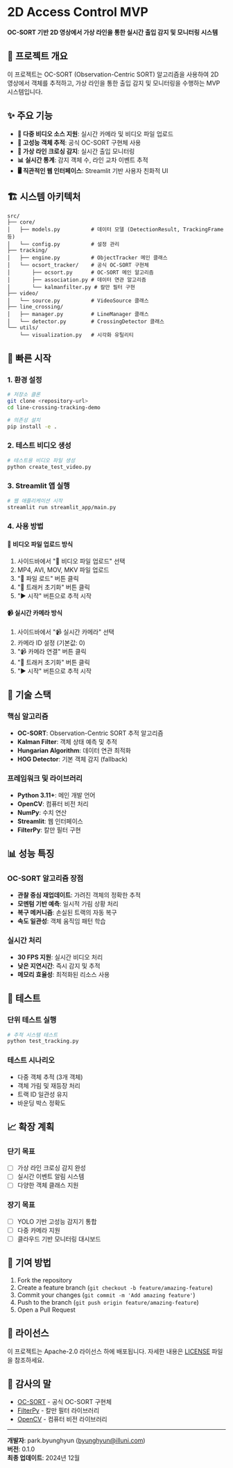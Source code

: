 # 2D Access Control MVP

**OC-SORT 기반 2D 영상에서 가상 라인을 통한 실시간 출입 감지 및 모니터링 시스템**

## 🎯 프로젝트 개요

이 프로젝트는 OC-SORT (Observation-Centric SORT) 알고리즘을 사용하여 2D 영상에서 객체를 추적하고, 가상 라인을 통한 출입 감지 및 모니터링을 수행하는 MVP 시스템입니다.

## ✨ 주요 기능

- **🎥 다중 비디오 소스 지원**: 실시간 카메라 및 비디오 파일 업로드
- **🎯 고성능 객체 추적**: 공식 OC-SORT 구현체 사용
- **📏 가상 라인 크로싱 감지**: 실시간 출입 모니터링
- **📊 실시간 통계**: 감지 객체 수, 라인 교차 이벤트 추적
- **🖥️ 직관적인 웹 인터페이스**: Streamlit 기반 사용자 친화적 UI

## 🏗️ 시스템 아키텍처

```
src/
├── core/
│   ├── models.py          # 데이터 모델 (DetectionResult, TrackingFrame 등)
│   └── config.py          # 설정 관리
├── tracking/
│   ├── engine.py          # ObjectTracker 메인 클래스
│   └── ocsort_tracker/    # 공식 OC-SORT 구현체
│       ├── ocsort.py      # OC-SORT 메인 알고리즘
│       ├── association.py # 데이터 연관 알고리즘
│       └── kalmanfilter.py # 칼만 필터 구현
├── video/
│   └── source.py          # VideoSource 클래스
├── line_crossing/
│   ├── manager.py         # LineManager 클래스
│   └── detector.py        # CrossingDetector 클래스
└── utils/
    └── visualization.py   # 시각화 유틸리티
```

## 🚀 빠른 시작

### 1. 환경 설정

```bash
# 저장소 클론
git clone <repository-url>
cd line-crossing-tracking-demo

# 의존성 설치
pip install -e .
```

### 2. 테스트 비디오 생성

```bash
# 테스트용 비디오 파일 생성
python create_test_video.py
```

### 3. Streamlit 앱 실행

```bash
# 웹 애플리케이션 시작
streamlit run streamlit_app/main.py
```

### 4. 사용 방법

#### 📁 비디오 파일 업로드 방식
1. 사이드바에서 "📁 비디오 파일 업로드" 선택
2. MP4, AVI, MOV, MKV 파일 업로드
3. "📁 파일 로드" 버튼 클릭
4. "🔧 트래커 초기화" 버튼 클릭
5. "▶️ 시작" 버튼으로 추적 시작

#### 📹 실시간 카메라 방식
1. 사이드바에서 "📹 실시간 카메라" 선택
2. 카메라 ID 설정 (기본값: 0)
3. "📹 카메라 연결" 버튼 클릭
4. "🔧 트래커 초기화" 버튼 클릭
5. "▶️ 시작" 버튼으로 추적 시작

## 🔧 기술 스택

### 핵심 알고리즘
- **OC-SORT**: Observation-Centric SORT 추적 알고리즘
- **Kalman Filter**: 객체 상태 예측 및 추적
- **Hungarian Algorithm**: 데이터 연관 최적화
- **HOG Detector**: 기본 객체 감지 (fallback)

### 프레임워크 및 라이브러리
- **Python 3.11+**: 메인 개발 언어
- **OpenCV**: 컴퓨터 비전 처리
- **NumPy**: 수치 연산
- **Streamlit**: 웹 인터페이스
- **FilterPy**: 칼만 필터 구현

## 📊 성능 특징

### OC-SORT 알고리즘 장점
- **관찰 중심 재업데이트**: 가려진 객체의 정확한 추적
- **모멘텀 기반 예측**: 일시적 가림 상황 처리
- **복구 메커니즘**: 손실된 트랙의 자동 복구
- **속도 일관성**: 객체 움직임 패턴 학습

### 실시간 처리
- **30 FPS 지원**: 실시간 비디오 처리
- **낮은 지연시간**: 즉시 감지 및 추적
- **메모리 효율성**: 최적화된 리소스 사용

## 🧪 테스트

### 단위 테스트 실행
```bash
# 추적 시스템 테스트
python test_tracking.py
```

### 테스트 시나리오
- 다중 객체 추적 (3개 객체)
- 객체 가림 및 재등장 처리
- 트랙 ID 일관성 유지
- 바운딩 박스 정확도

## 📈 확장 계획

### 단기 목표
- [ ] 가상 라인 크로싱 감지 완성
- [ ] 실시간 이벤트 알림 시스템
- [ ] 다양한 객체 클래스 지원

### 장기 목표
- [ ] YOLO 기반 고성능 감지기 통합
- [ ] 다중 카메라 지원
- [ ] 클라우드 기반 모니터링 대시보드

## 🤝 기여 방법

1. Fork the repository
2. Create a feature branch (`git checkout -b feature/amazing-feature`)
3. Commit your changes (`git commit -m 'Add amazing feature'`)
4. Push to the branch (`git push origin feature/amazing-feature`)
5. Open a Pull Request

## 📄 라이선스

이 프로젝트는 Apache-2.0 라이선스 하에 배포됩니다. 자세한 내용은 [LICENSE](LICENSE) 파일을 참조하세요.

## 🙏 감사의 말

- [OC-SORT](https://github.com/noahcao/OC_SORT) - 공식 OC-SORT 구현체
- [FilterPy](https://github.com/rlabbe/filterpy) - 칼만 필터 라이브러리
- [OpenCV](https://opencv.org/) - 컴퓨터 비전 라이브러리

---

**개발자**: park.byunghyun (byunghyun@illuni.com)  
**버전**: 0.1.0  
**최종 업데이트**: 2024년 12월
